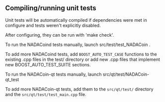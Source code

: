 Compiling/running unit tests
------------------------------------

Unit tests will be automatically compiled if dependencies were met in configure
and tests weren't explicitly disabled.

After configuring, they can be run with 'make check'.

To run the NADACoind tests manually, launch src/test/test_NADACoin .

To add more NADACoind tests, add `BOOST_AUTO_TEST_CASE` functions to the existing
.cpp files in the test/ directory or add new .cpp files that
implement new BOOST_AUTO_TEST_SUITE sections.

To run the NADACoin-qt tests manually, launch src/qt/test/NADACoin-qt_test

To add more NADACoin-qt tests, add them to the `src/qt/test/` directory and
the `src/qt/test/test_main.cpp` file.
